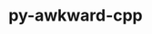 ---
title: "py-awkward-cpp"
layout: cache
categories: [package, develop]
meta: {"compilers": ["gcc@11.4.0", "gcc@13.2.0"], "num_specs": 52, "num_specs_by_stack": {"hep": 52, "root": 52}, "oss": ["ubuntu22.04", "ubuntu24.04"], "platforms": ["linux"], "stacks": ["hep", "root"], "targets": ["x86_64_v3"], "versions": ["35", "47"]}
spec_details: [{"compiler": "gcc@13.2.0", "hash": "2nygrtark3q4cwqcrwny7xlwlyohlllm", "os": "ubuntu24.04", "platform": "linux", "size": "-", "stacks": ["hep", "root"], "target": "x86_64_v3", "variants": ["build_system=python_pip"], "versions": ["47"]}, {"compiler": "gcc@13.2.0", "hash": "33bg2dr4pnlzphhrheyojdhj64tftbip", "os": "ubuntu24.04", "platform": "linux", "size": "-", "stacks": ["hep", "root"], "target": "x86_64_v3", "variants": ["build_system=python_pip"], "versions": ["47"]}, {"compiler": "gcc@13.2.0", "hash": "3pthv7aqgusufsmnayci26paokmesivh", "os": "ubuntu24.04", "platform": "linux", "size": "-", "stacks": ["hep", "root"], "target": "x86_64_v3", "variants": ["build_system=python_pip"], "versions": ["47"]}, {"compiler": "gcc@13.2.0", "hash": "4f7gbthq2k5wnqnjxa4xyris7gejys5h", "os": "ubuntu24.04", "platform": "linux", "size": "-", "stacks": ["hep", "root"], "target": "x86_64_v3", "variants": ["build_system=python_pip"], "versions": ["47"]}, {"compiler": "gcc@13.2.0", "hash": "5iyufpmw5iojyqb2gow4cqin45m5qp3g", "os": "ubuntu24.04", "platform": "linux", "size": "-", "stacks": ["hep", "root"], "target": "x86_64_v3", "variants": ["build_system=python_pip"], "versions": ["47"]}, {"compiler": "gcc@13.2.0", "hash": "6ocq6kwc6d4z47gtp2jya76tpmhqheeb", "os": "ubuntu24.04", "platform": "linux", "size": "-", "stacks": ["hep", "root"], "target": "x86_64_v3", "variants": ["build_system=python_pip"], "versions": ["47"]}, {"compiler": "gcc@13.2.0", "hash": "6oxget67ukujcm3wfck3ha6wwsdsuzwh", "os": "ubuntu24.04", "platform": "linux", "size": "-", "stacks": ["hep", "root"], "target": "x86_64_v3", "variants": ["build_system=python_pip"], "versions": ["47"]}, {"compiler": "gcc@13.2.0", "hash": "6yhbymyoske2cbfmdkos6l73aiifbiql", "os": "ubuntu24.04", "platform": "linux", "size": "-", "stacks": ["hep", "root"], "target": "x86_64_v3", "variants": ["build_system=python_pip"], "versions": ["47"]}, {"compiler": "gcc@13.2.0", "hash": "7wjdfi3pnis6juvcseqmlbstsganw72e", "os": "ubuntu24.04", "platform": "linux", "size": "-", "stacks": ["hep", "root"], "target": "x86_64_v3", "variants": ["build_system=python_pip"], "versions": ["47"]}, {"compiler": "gcc@13.2.0", "hash": "b6vawoilnpq3f3cfy56zgiak3i3g7fpu", "os": "ubuntu24.04", "platform": "linux", "size": "-", "stacks": ["hep", "root"], "target": "x86_64_v3", "variants": ["build_system=python_pip"], "versions": ["47"]}, {"compiler": "gcc@13.2.0", "hash": "bdvincxfneqma5kyiyirbdoneyz6ndpe", "os": "ubuntu24.04", "platform": "linux", "size": "-", "stacks": ["hep", "root"], "target": "x86_64_v3", "variants": ["build_system=python_pip"], "versions": ["47"]}, {"compiler": "gcc@13.2.0", "hash": "cibpsew3qn3fzhasq5pokjxjjhnvfzu2", "os": "ubuntu24.04", "platform": "linux", "size": "-", "stacks": ["hep", "root"], "target": "x86_64_v3", "variants": ["build_system=python_pip"], "versions": ["47"]}, {"compiler": "gcc@13.2.0", "hash": "cz5jmvfmx5wtz3nsfzll3zo2w2sctlgs", "os": "ubuntu24.04", "platform": "linux", "size": "-", "stacks": ["hep", "root"], "target": "x86_64_v3", "variants": ["build_system=python_pip"], "versions": ["47"]}, {"compiler": "gcc@13.2.0", "hash": "d2llunf4mlkc35mtzsltdvfkpi3e2s4p", "os": "ubuntu24.04", "platform": "linux", "size": "-", "stacks": ["hep", "root"], "target": "x86_64_v3", "variants": ["build_system=python_pip"], "versions": ["47"]}, {"compiler": "gcc@13.2.0", "hash": "d5r7em5jbrccezlfeuaqpvx6uaqcbg5u", "os": "ubuntu24.04", "platform": "linux", "size": "-", "stacks": ["hep", "root"], "target": "x86_64_v3", "variants": ["build_system=python_pip"], "versions": ["47"]}, {"compiler": "gcc@13.2.0", "hash": "fx7e2wle2lopqhlbnox2h4l75vu7uitr", "os": "ubuntu24.04", "platform": "linux", "size": "-", "stacks": ["hep", "root"], "target": "x86_64_v3", "variants": ["build_system=python_pip"], "versions": ["47"]}, {"compiler": "gcc@13.2.0", "hash": "g2tegh6tnngst5v6urweihbyg7mhih2b", "os": "ubuntu24.04", "platform": "linux", "size": "-", "stacks": ["hep", "root"], "target": "x86_64_v3", "variants": ["build_system=python_pip"], "versions": ["47"]}, {"compiler": "gcc@13.2.0", "hash": "g6z3za3hkysyvkiwn7ujqiydmehc56ue", "os": "ubuntu24.04", "platform": "linux", "size": "-", "stacks": ["hep", "root"], "target": "x86_64_v3", "variants": ["build_system=python_pip"], "versions": ["47"]}, {"compiler": "gcc@13.2.0", "hash": "gb7ctnhaj7opotqu6tpzpkxhgyiadv4o", "os": "ubuntu24.04", "platform": "linux", "size": "-", "stacks": ["hep", "root"], "target": "x86_64_v3", "variants": ["build_system=python_pip"], "versions": ["47"]}, {"compiler": "gcc@13.2.0", "hash": "glb6gcecx6n4l3jzueekayh4vmsbo3ua", "os": "ubuntu24.04", "platform": "linux", "size": "-", "stacks": ["hep", "root"], "target": "x86_64_v3", "variants": ["build_system=python_pip"], "versions": ["47"]}, {"compiler": "gcc@13.2.0", "hash": "hj725fbtqidj35uqnal2kmqkzdo7nboy", "os": "ubuntu24.04", "platform": "linux", "size": "-", "stacks": ["hep", "root"], "target": "x86_64_v3", "variants": ["build_system=python_pip"], "versions": ["47"]}, {"compiler": "gcc@13.2.0", "hash": "ifqtlwyl4yyhbjiipqoifued6z74zr2q", "os": "ubuntu24.04", "platform": "linux", "size": "-", "stacks": ["hep", "root"], "target": "x86_64_v3", "variants": ["build_system=python_pip"], "versions": ["47"]}, {"compiler": "gcc@13.2.0", "hash": "je2s4ajjnsvul3e55ghnnebh25ix4cxj", "os": "ubuntu24.04", "platform": "linux", "size": "-", "stacks": ["hep", "root"], "target": "x86_64_v3", "variants": ["build_system=python_pip"], "versions": ["47"]}, {"compiler": "gcc@13.2.0", "hash": "jho4m6uj7bqxizyrp4imwkk5su73ccfl", "os": "ubuntu24.04", "platform": "linux", "size": "-", "stacks": ["hep", "root"], "target": "x86_64_v3", "variants": ["build_system=python_pip"], "versions": ["47"]}, {"compiler": "gcc@13.2.0", "hash": "jiyamu4uxak6sum4a4eaqijc6kllpiss", "os": "ubuntu24.04", "platform": "linux", "size": "-", "stacks": ["hep", "root"], "target": "x86_64_v3", "variants": ["build_system=python_pip"], "versions": ["47"]}, {"compiler": "gcc@13.2.0", "hash": "kaw3ewpiiyg6kt3inqfev72zuu5lzdyx", "os": "ubuntu24.04", "platform": "linux", "size": "-", "stacks": ["hep", "root"], "target": "x86_64_v3", "variants": ["build_system=python_pip"], "versions": ["47"]}, {"compiler": "gcc@13.2.0", "hash": "lp7zpqxktkjtscfax6gr5jy6u3a24idl", "os": "ubuntu24.04", "platform": "linux", "size": "-", "stacks": ["hep", "root"], "target": "x86_64_v3", "variants": ["build_system=python_pip"], "versions": ["47"]}, {"compiler": "gcc@13.2.0", "hash": "lrsvygfu3mmnjrwicbjtk5d4f2xxejn5", "os": "ubuntu24.04", "platform": "linux", "size": "-", "stacks": ["hep", "root"], "target": "x86_64_v3", "variants": ["build_system=python_pip"], "versions": ["47"]}, {"compiler": "gcc@13.2.0", "hash": "ltoq6ryxdyyn7b2h7224x6ftxt4wifb3", "os": "ubuntu24.04", "platform": "linux", "size": "-", "stacks": ["hep", "root"], "target": "x86_64_v3", "variants": ["build_system=python_pip"], "versions": ["35"]}, {"compiler": "gcc@13.2.0", "hash": "m2mznre36ca3bgtxvb2f55matmsyab7o", "os": "ubuntu24.04", "platform": "linux", "size": "-", "stacks": ["hep", "root"], "target": "x86_64_v3", "variants": ["build_system=python_pip"], "versions": ["47"]}, {"compiler": "gcc@13.2.0", "hash": "m3m7ghghdgv2nrbetlao7me2uqi3z5yv", "os": "ubuntu24.04", "platform": "linux", "size": "-", "stacks": ["hep", "root"], "target": "x86_64_v3", "variants": ["build_system=python_pip"], "versions": ["47"]}, {"compiler": "gcc@13.2.0", "hash": "nczycrto2qehwl2whh7grnecazxpc6ad", "os": "ubuntu24.04", "platform": "linux", "size": "-", "stacks": ["hep", "root"], "target": "x86_64_v3", "variants": ["build_system=python_pip"], "versions": ["47"]}, {"compiler": "gcc@13.2.0", "hash": "o3hx54uyxtqc67hfk2fpytndisxa6bjy", "os": "ubuntu24.04", "platform": "linux", "size": "-", "stacks": ["hep", "root"], "target": "x86_64_v3", "variants": ["build_system=python_pip"], "versions": ["47"]}, {"compiler": "gcc@11.4.0", "hash": "okrkzhxake2a7ggzbcha5anx4y5jrtrc", "os": "ubuntu22.04", "platform": "linux", "size": "-", "stacks": ["hep", "root"], "target": "x86_64_v3", "variants": ["build_system=python_pip"], "versions": ["35"]}, {"compiler": "gcc@13.2.0", "hash": "oxecdkrmvxppxcpspqjvlta3siuzjh6c", "os": "ubuntu24.04", "platform": "linux", "size": "-", "stacks": ["hep", "root"], "target": "x86_64_v3", "variants": ["build_system=python_pip"], "versions": ["47"]}, {"compiler": "gcc@13.2.0", "hash": "pkcmjhveuo5ymwq2cm65yb6tflk3ygaz", "os": "ubuntu24.04", "platform": "linux", "size": "-", "stacks": ["hep", "root"], "target": "x86_64_v3", "variants": ["build_system=python_pip"], "versions": ["47"]}, {"compiler": "gcc@13.2.0", "hash": "ricqnpsbadti6ysxetmvxvwcbof2gysi", "os": "ubuntu24.04", "platform": "linux", "size": "-", "stacks": ["hep", "root"], "target": "x86_64_v3", "variants": ["build_system=python_pip"], "versions": ["47"]}, {"compiler": "gcc@13.2.0", "hash": "rm2fzoxu3ovvputbr5ee5hllah6tbp5i", "os": "ubuntu24.04", "platform": "linux", "size": "-", "stacks": ["hep", "root"], "target": "x86_64_v3", "variants": ["build_system=python_pip"], "versions": ["47"]}, {"compiler": "gcc@13.2.0", "hash": "s3kqnamckcp2fadbnydrsqiq3x6teywa", "os": "ubuntu24.04", "platform": "linux", "size": "-", "stacks": ["hep", "root"], "target": "x86_64_v3", "variants": ["build_system=python_pip"], "versions": ["47"]}, {"compiler": "gcc@13.2.0", "hash": "s7jq6r6xtvabucu4bhrt7qwyd4inakqa", "os": "ubuntu24.04", "platform": "linux", "size": "-", "stacks": ["hep", "root"], "target": "x86_64_v3", "variants": ["build_system=python_pip"], "versions": ["47"]}, {"compiler": "gcc@13.2.0", "hash": "sagj5wvvtyntulrhi7c6aey5uikpiic3", "os": "ubuntu24.04", "platform": "linux", "size": "-", "stacks": ["hep", "root"], "target": "x86_64_v3", "variants": ["build_system=python_pip"], "versions": ["47"]}, {"compiler": "gcc@13.2.0", "hash": "smoyfym2ae5fhoigmudyqydrn73awucs", "os": "ubuntu24.04", "platform": "linux", "size": "-", "stacks": ["hep", "root"], "target": "x86_64_v3", "variants": ["build_system=python_pip"], "versions": ["47"]}, {"compiler": "gcc@13.2.0", "hash": "t2q5aepsjixfjfljit66dulovwlxkpsg", "os": "ubuntu24.04", "platform": "linux", "size": "-", "stacks": ["hep", "root"], "target": "x86_64_v3", "variants": ["build_system=python_pip"], "versions": ["47"]}, {"compiler": "gcc@13.2.0", "hash": "t3re6xzraanu257pyzgdvffdfs4tokc6", "os": "ubuntu24.04", "platform": "linux", "size": "-", "stacks": ["hep", "root"], "target": "x86_64_v3", "variants": ["build_system=python_pip"], "versions": ["47"]}, {"compiler": "gcc@13.2.0", "hash": "t5o7vq6ddv2rnaao2fyptsheu34wdjfb", "os": "ubuntu24.04", "platform": "linux", "size": "-", "stacks": ["hep", "root"], "target": "x86_64_v3", "variants": ["build_system=python_pip"], "versions": ["47"]}, {"compiler": "gcc@13.2.0", "hash": "tqoh2dlnz2prx4oakwjdyxii3445eltl", "os": "ubuntu24.04", "platform": "linux", "size": "-", "stacks": ["hep", "root"], "target": "x86_64_v3", "variants": ["build_system=python_pip"], "versions": ["47"]}, {"compiler": "gcc@11.4.0", "hash": "u5e6txnkw77o3xfsz5h5r3ofozgdofnx", "os": "ubuntu22.04", "platform": "linux", "size": "-", "stacks": ["hep", "root"], "target": "x86_64_v3", "variants": ["build_system=python_pip"], "versions": ["35"]}, {"compiler": "gcc@13.2.0", "hash": "v54uypvw4e6jrv3lnvbenwnch4faiu3l", "os": "ubuntu24.04", "platform": "linux", "size": "-", "stacks": ["hep", "root"], "target": "x86_64_v3", "variants": ["build_system=python_pip"], "versions": ["47"]}, {"compiler": "gcc@13.2.0", "hash": "vklzvcrcbsoyydudj3qfxecoybysclxn", "os": "ubuntu24.04", "platform": "linux", "size": "-", "stacks": ["hep", "root"], "target": "x86_64_v3", "variants": ["build_system=python_pip"], "versions": ["47"]}, {"compiler": "gcc@13.2.0", "hash": "wjd5vcrgmn5ryaksve5zhiz44eynireh", "os": "ubuntu24.04", "platform": "linux", "size": "-", "stacks": ["hep", "root"], "target": "x86_64_v3", "variants": ["build_system=python_pip"], "versions": ["47"]}, {"compiler": "gcc@13.2.0", "hash": "y56s2lq2ffyjc7uj2n5suqc2qt7qmskm", "os": "ubuntu24.04", "platform": "linux", "size": "-", "stacks": ["hep", "root"], "target": "x86_64_v3", "variants": ["build_system=python_pip"], "versions": ["47"]}, {"compiler": "gcc@13.2.0", "hash": "zxhpsoo2tgte72iynklke6v2tdeqrcsv", "os": "ubuntu24.04", "platform": "linux", "size": "-", "stacks": ["hep", "root"], "target": "x86_64_v3", "variants": ["build_system=python_pip"], "versions": ["47"]}]
---